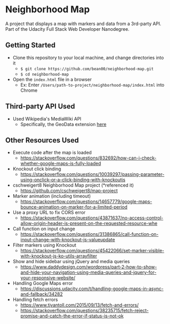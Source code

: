 # Neighborhood Map

A project that displays a map with markers and data from a 3rd-party API. Part of the Udacity Full Stack Web Developer Nanodegree.

## Getting Started
- Clone this repository to your local machine, and change directories into it
    - ```$ git clone https://github.com/bean00/neighborhood-map.git```
    - ```$ cd neighborhood-map```
- Open the `index.html` file in a browser
    - Ex: Enter `/Users/path-to-project/neighborhood-map/index.html` into Chrome

## Third-party API Used
- Used Wikipedia's MediaWiki API
    - Specifically, the GeoData extension [here](https://www.mediawiki.org/wiki/API:Showing_nearby_wiki_information)

## Other Resources Used
- Execute code after the map is loaded
    - https://stackoverflow.com/questions/832692/how-can-i-check-whether-google-maps-is-fully-loaded
- Knockout click binding
    - https://stackoverflow.com/questions/10039297/passing-parameter-using-onclick-or-a-click-binding-with-knockoutjs
- cschweigert8 Neighborhood Map project (*referenced it)
    - https://github.com/cschweigert8/map-project
- Marker animation (including timeout)
    - https://stackoverflow.com/questions/14657779/google-maps-bounce-animation-on-marker-for-a-limited-period
- Use a proxy URL to fix CORS error
    - https://stackoverflow.com/questions/43871637/no-access-control-allow-origin-header-is-present-on-the-requested-resource-whe
- Call function on input change
    - https://stackoverflow.com/questions/31386865/call-function-on-input-change-with-knockout-js-valueupdate
- Filter markers using Knockout
    - https://stackoverflow.com/questions/45422066/set-marker-visible-with-knockout-js-ko-utils-arrayfilter
- Show and hide sidebar using jQuery and media queries
    - https://www.daddydesign.com/wordpress/part-2-how-to-show-and-hide-your-navigation-using-media-queries-and-jquery-for-your-responsive-website/
- Handling Google Maps error
    - https://discussions.udacity.com/t/handling-google-maps-in-async-and-fallback/34282
- Handling fetch errors
    - https://www.tjvantoll.com/2015/09/13/fetch-and-errors/
    - https://stackoverflow.com/questions/38235715/fetch-reject-promise-and-catch-the-error-if-status-is-not-ok
